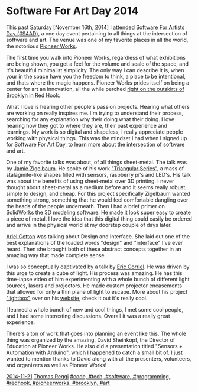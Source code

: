 # Software For Art Day 2014

This past Saturday [November 16th, 2014] I attended [Software For Artists Day (#S4AD)](softwareforartistsday.com), a one day event pertaining to all things at the intersection of software and art. The venue was one of my favorite places in all the world, the notorious [Pioneer Works](http://pioneerworks.org/). 

The first time you walk into Pioneer Works, regardless of what exhibitions are being shown, you get a feel for the volume and scale of the space, and it's beautiful minimalist simplicity. The only way I can describe it is, when your in the space have you the freedom to think, a place to be intentional, and thats where the magic happens. Pioneer Works prides itself on being a center for art an innovation, all the while perched [right on the outskirts of Brooklyn in Red Hook](https://www.google.com/maps/place/Pioneer+Works/@40.679158,-74.012228,17z/data=!3m1!4b1!4m2!3m1!1s0x89c25a8a1abfdfb9:0xc48631e0fdda4d1c).

What I love is hearing other people's passion projects. Hearing what others are working on really inspires me. I'm trying to understand their process, searching for any explanation why their doing what their doing. I love hearing how they got to where they are, their past experience and learnings. My work is so digital and shapeless, I really appreciate people working with physical things. This was the mindset I had when I signed up for Software For Art Day, to learn more about the intersection of software and art.

One of my favorite talks was about, of all things sheet-metal. The talk was by [Jamie Zigelbaum](https://twitter.com/jamiezigelbaum). He spoke of his work ["Triangular Series"](http://www.jamiezigelbaum.com/#/triangular-series/), a mass of stalagmite-like shapes filled with sensors, raspberry pi's and LED's. His talk was about the benefits of using sheet-metal over 3D printing. I never thought about sheet-metal as a medium before and it seems really robust, simple to design, and cheap. For this project specifically Zigelbaum wanted something strong, something that he would feel comfortable dangling over the heads of the people underneath. Then I had a brief primer on SolidWorks the 3D modeling software. He made it look super easy to create a piece of metal. I love the idea that this digital thing could easily be ordered and arrive in the physical world at my doorstep couple of days later.

[Ariel Cotton](https://twitter.com/ericcorriel) was talking about Design and Interface. She laid out one of the best explanations of the loaded words "design" and "interface" I've ever heard. Then she brought both of these abstract concepts together in an amazing way that made complete sense.

I was so conceptually captivated by a talk by [Eric Corriel](https://twitter.com/ericcorriel). He was driven by this urge to create a cube of light. His process was amazing. He has this time-lapse video of him experimenting with a whole bunch of different light sources, lasers and projectors. He made custom projector encasements that allowed for only a thin plane of light to escape. More about his project ["lightbox"](http://www.ericcorriel.com/art/lightbox/) over on his [website](http://www.ericcorriel.com), check it out it's really cool.

I learned a whole bunch of new and cool things, I met some cool people, and I had some interesting discussions. Overall it was a really great experience.

There's a ton of work that goes into planning an event like this. The whole thing was organized by the amazing, David Sheinkopf, the Director of Education at Pioneer Works. He also did a presentation titled "Sensors + Automation with Arduino", which I happened to catch a small bit of. I just wanted to mention thanks to David along with all the presenters, volunteers, and organizers as well as Pioneer Works!

[2014-11-21](#date)
[Thomas Reggi](#author)
[#code, #tech, #software, #programming, #redhook, #pioneerworks, #brooklyn, #art](#tags)